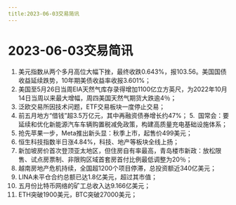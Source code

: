 ```yaml
---
title:2023-06-03交易简讯
---
```

# 2023-06-03交易简讯
1. 美元指数从两个多月高位大幅下挫，最终收跌0.643%，报103.56。美国国债收益延续跌势，10年期美债收益率收报3.601%；
2. 美国至5月26日当周EIA天然气库存录得增加1100亿立方英尺，为2022年10月14日当周以来最大增幅，周四美国天然气期货大跌逾4％；
3. 泛欧交易所因技术问题，ETF交易板块一度停止交易；
4. 前五月地方“借钱”超3.5万亿元，其中再融资债券增长约47%；
5.  国常会：要延续和优化新能源汽车车辆购置税减免政策，构建高质量充电基础设施体系；
6. 抢先苹果一步，Meta推出新头显：秋季上市，起售价499美元；
7. 恒生科技指数半日涨4.84%，科技、地产等板块全线上扬；
8. 新加坡房价首次登顶亚太地区，但住房自有率最高，青岛楼市新政：放松限售、试点房票制、非限购区域首套房首付比例最低调整为20％；
9. 越南房地产危机持续，全国超1200个项目停滞，总投资额近340亿美元；
10. LINA未平仓合约总额已达1.8亿美元，超过其市值；
11. 五月份比特币网络的矿工总收入达9.166亿美元；
12. ETH突破1900美元，BTC突破27000美元；